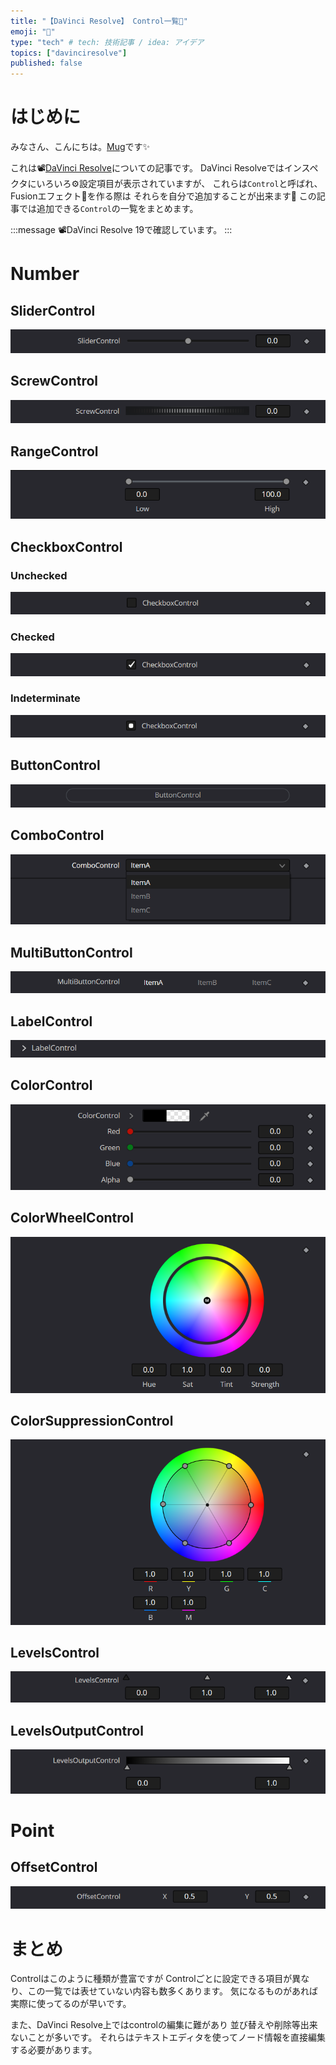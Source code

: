 ```yaml
---
title: "【DaVinci Resolve】 Control一覧📝"
emoji: "📒"
type: "tech" # tech: 技術記事 / idea: アイデア
topics: ["davinciresolve"]
published: false
---
```


# はじめに

みなさん、こんにちは。[Mug](https://www.youtube.com/@MugLabVideoEditing)です✨

これは📽[DaVinci Resolve](https://www.blackmagicdesign.com/jp/products/davinciresolve)についての記事です。
DaVinci Resolveではインスペクタにいろいろ⚙️設定項目が表示されていますが、
これらは`Control`と呼ばれ、Fusionエフェクト💫を作る際は
それらを自分で追加することが出来ます🎉
この記事では追加できる`Control`の一覧をまとめます。

:::message
📽DaVinci Resolve 19で確認しています。
:::


# Number

## SliderControl

![SliderControl](/images/articles/controls/slider-control.png)

## ScrewControl

![ScrewControl](/images/articles/controls/screw-control.png)

## RangeControl

![RangeControl](/images/articles/controls/range-control.png)

## CheckboxControl

### Unchecked

![CheckboxControl](/images/articles/controls/checkbox-control-unchecked.png)

### Checked

![CheckboxControl](/images/articles/controls/checkbox-control-checked.png)

### Indeterminate

![CheckboxControl](/images/articles/controls/checkbox-control-indeterminate.png)

## ButtonControl

![ButtonControl](/images/articles/controls/button-control.png)

## ComboControl

![ComboControl](/images/articles/controls/combo-control.png)

## MultiButtonControl

![MultiButtonControl](/images/articles/controls/multi-button-control.png)

## LabelControl

![LabelControl](/images/articles/controls/label-control.png)

## ColorControl

![ColorControl](/images/articles/controls/color-control.png)

## ColorWheelControl

![ColorWheelControl](/images/articles/controls/color-wheel-control.png)

## ColorSuppressionControl

![ColorSuppressionControl](/images/articles/controls/color-suppression-control.png)

## LevelsControl

![LevelsControl](/images/articles/controls/levels-control.png)

## LevelsOutputControl

![LevelsOutputControl](/images/articles/controls/levels-output-control.png)

# Point

## OffsetControl

![OffsetControl](/images/articles/controls/offset-control.png)

# まとめ

Controlはこのように種類が豊富ですが
Controlごとに設定できる項目が異なり、この一覧では表せていない内容も数多くあります。
気になるものがあれば実際に使ってるのが早いです。

また、DaVinci Resolve上ではcontrolの編集に難があり
並び替えや削除等出来ないことが多いです。
それらはテキストエディタを使ってノード情報を直接編集する必要があります。

